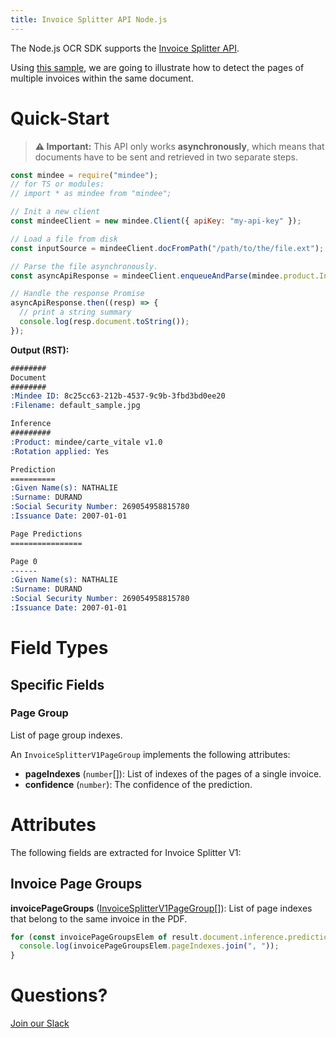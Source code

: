 ```yaml
---
title: Invoice Splitter API Node.js
---
```

The Node.js OCR SDK supports the [Invoice Splitter API](https://platform.mindee.com/mindee/invoice_splitter).

Using [this sample](https://github.com/mindee/client-lib-test-data/blob/main/products/invoice_splitter/default_sample.pdf), we are going to illustrate how to detect the pages of multiple invoices within the same document.

# Quick-Start
> **⚠️ Important:** This API only works **asynchronously**, which means that documents have to be sent and retrieved in two separate steps.

```js
const mindee = require("mindee");
// for TS or modules:
// import * as mindee from "mindee";

// Init a new client
const mindeeClient = new mindee.Client({ apiKey: "my-api-key" });

// Load a file from disk
const inputSource = mindeeClient.docFromPath("/path/to/the/file.ext");

// Parse the file asynchronously.
const asyncApiResponse = mindeeClient.enqueueAndParse(mindee.product.InvoiceSplitterV1, inputSource);

// Handle the response Promise
asyncApiResponse.then((resp) => {
  // print a string summary
  console.log(resp.document.toString());
});
```

**Output (RST):**
```rst
########
Document
########
:Mindee ID: 8c25cc63-212b-4537-9c9b-3fbd3bd0ee20
:Filename: default_sample.jpg

Inference
#########
:Product: mindee/carte_vitale v1.0
:Rotation applied: Yes

Prediction
==========
:Given Name(s): NATHALIE
:Surname: DURAND
:Social Security Number: 269054958815780
:Issuance Date: 2007-01-01

Page Predictions
================

Page 0
------
:Given Name(s): NATHALIE
:Surname: DURAND
:Social Security Number: 269054958815780
:Issuance Date: 2007-01-01
```

# Field Types
## Specific Fields
### Page Group
List of page group indexes.

An `InvoiceSplitterV1PageGroup` implements the following attributes:

* **pageIndexes** (`number`[]): List of indexes of the pages of a single invoice.
* **confidence** (`number`): The confidence of the prediction.

# Attributes
The following fields are extracted for Invoice Splitter V1:

## Invoice Page Groups
**invoicePageGroups** ([InvoiceSplitterV1PageGroup](#invoice-splitter-v1-page-group)[]): List of page indexes that belong to the same invoice in the PDF.

```js
for (const invoicePageGroupsElem of result.document.inference.prediction.invoicePageGroups){ 
  console.log(invoicePageGroupsElem.pageIndexes.join(", "));
}
```

# Questions?
[Join our Slack](https://join.slack.com/t/mindee-community/shared_invite/zt-1jv6nawjq-FDgFcF2T5CmMmRpl9LLptw)
